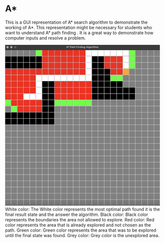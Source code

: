 # A*
This is a GUI representation of A* search algorithm to demonstrate the working of A*. This representation might be necessary for students who want to understand A* path finding .
It is a great way to demonstrate how computer inputs and resolve a problem.    

![finder.png](finder.png)
White color:
    The White color represents the most optimal path found it is the final result state and the answer the algorithm.
Black color:
    Black color represents the boundaries the area not allowed to explore.
Red color:
    Red color represents the area that is already explored and not chosen as the path.
Green color:
    Green color represents the area that was to be explored until the final state was found. 
Grey color:
    Grey color is the unexplored area. 